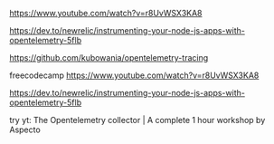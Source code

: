 
https://www.youtube.com/watch?v=r8UvWSX3KA8

https://dev.to/newrelic/instrumenting-your-node-js-apps-with-opentelemetry-5flb

https://github.com/kubowania/opentelemetry-tracing


freecodecamp
https://www.youtube.com/watch?v=r8UvWSX3KA8

https://dev.to/newrelic/instrumenting-your-node-js-apps-with-opentelemetry-5flb


try yt:
The Opentelemetry collector | A complete 1 hour workshop
by Aspecto